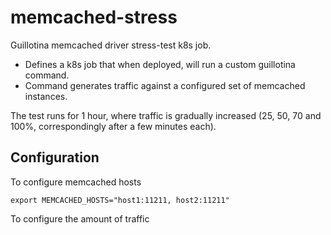 # memcached-stress

Guillotina memcached driver stress-test k8s job.

  - Defines a k8s job that when deployed, will run a custom guillotina command.
  - Command generates traffic against a configured set of memcached instances.

The test runs for 1 hour, where traffic is gradually increased (25,
50, 70 and 100%, correspondingly after a few minutes each).

## Configuration

To configure memcached hosts
``` shell
export MEMCACHED_HOSTS="host1:11211, host2:11211"
```

To configure the amount of traffic
